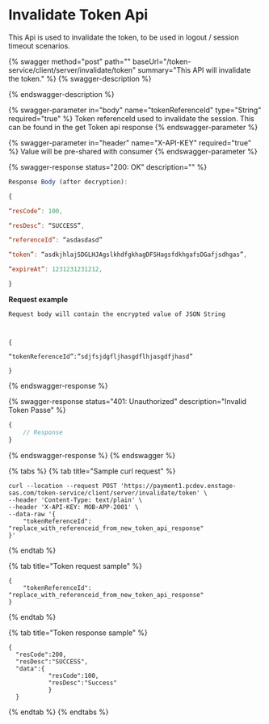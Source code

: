 # Invalidate Token Api

This Api is used to invalidate the token, to be used in logout / session timeout scenarios.

{% swagger method="post" path="" baseUrl="/token-service/client/server/invalidate/token" summary="This API will invalidate the token." %}
{% swagger-description %}

{% endswagger-description %}

{% swagger-parameter in="body" name="tokenReferenceId" type="String" required="true" %}
Token referenceId used to invalidate the session. This can be found in the get Token api response
{% endswagger-parameter %}

{% swagger-parameter in="header" name="X-API-KEY" required="true" %}
Value will be pre-shared with consumer
{% endswagger-parameter %}

{% swagger-response status="200: OK" description="" %}
```javascript
Response Body (after decryption): 

{ 

“resCode”: 100, 

“resDesc”: “SUCCESS”, 

“referenceId”: “asdasdasd” 

“token”: “asdkjhlajSDGLHJAgslkhdfgkhagDFSHagsfdkhgafsDGafjsdhgas”, 

“expireAt”: 1231231231212, 

} 
```

**Request example**

```
Request body will contain the encrypted value of JSON String
```

```
 

{ 

“tokenReferenceId”:”sdjfsjdgfljhasgdflhjasgdfjhasd” 

} 
```
{% endswagger-response %}

{% swagger-response status="401: Unauthorized" description="Invalid Token Passe" %}
```javascript
{
    // Response
}
```
{% endswagger-response %}
{% endswagger %}

{% tabs %}
{% tab title="Sample curl request" %}
```
curl --location --request POST 'https://payment1.pcdev.enstage-sas.com/token-service/client/server/invalidate/token' \
--header 'Content-Type: text/plain' \
--header 'X-API-KEY: MOB-APP-2001' \
--data-raw '{
    "tokenReferenceId": "replace_with_referenceid_from_new_token_api_response"
}'
```
{% endtab %}

{% tab title="Token request sample" %}
```
{
    "tokenReferenceId": "replace_with_referenceid_from_new_token_api_response"
}
```
{% endtab %}

{% tab title="Token response sample" %}
```
{
  "resCode":200,
  "resDesc":"SUCCESS",
  "data":{
           "resCode":100,
           "resDesc":"Success"
           }
  }

```
{% endtab %}
{% endtabs %}
